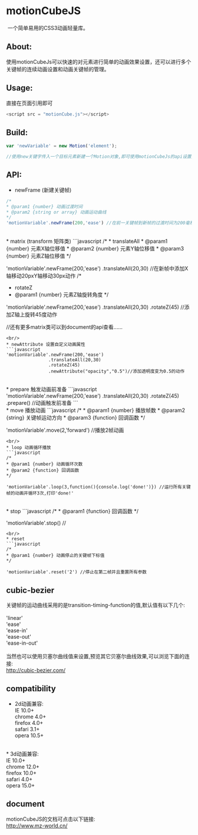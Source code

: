 # motionCubeJS
  一个简单易用的CSS3动画轻量库。
## About:
  使用motionCubeJs可以快速的对元素进行简单的动画效果设置，还可以进行多个关键帧的连续动画设置和动画关键帧的管理。

## Usage:
  直接在页面引用即可
```javascript
<script src = "motionCube.js"></script>
```
## Build:
```javascript
var 'newVariable' = new Motion('element');

//使用new关键字传入一个目标元素新建一个Motion对象,即可使用motionCubeJs的api设置元素的动画效果
```
## API:
* newFrame (新建关键帧)
```javascript
/*
* @param1 {number} 动画过渡时间
* @param2 {string or array} 动画运动曲线
*/
'motionVariable'.newFrame(200,'ease') //在前一关键帧到新帧的过渡时间为200毫秒,运动曲线为'ease'
```
<br/>
* matrix (transform 矩阵类)
```javascript
/*
* translateAll
* @param1 {number} 元素X轴位移值
* @param2 {number} 元素Y轴位移值
* @param3 {number} 元素Z轴位移值
*/

'motionVariable'.newFrame(200,'ease')
                .translateAll(20,30) //在新帧中添加X轴移动20pxY轴移动30px动作
/*
* rotateZ
* @param1 {number} 元素Z轴旋转角度
*/

'motionVariable'.newFrame(200,'ease')
                .translateAll(20,30)
                .rotateZ(45) //添加Z轴上旋转45度动作
                
                
                
//还有更多matrix类可以到document的api查看......
```
<br/>
* newAttribute 设置自定义动画属性
```javascript
'motionVariable'.newFrame(200,'ease')
                .translateAll(20,30)
                .rotateZ(45) 
                .newAttribute("opacity","0.5")//添加透明度变为0.5的动作
```
<br/>
* prepare 触发动画前准备
```javascript
'motionVariable'.newFrame(200,'ease')
                .translateAll(20,30)
                .rotateZ(45)
                .prepare() //动画触发前准备
```
<br/>
* move 播放动画
```javascript
/* 
* @param1 {number} 播放帧数
* @param2 {string} 关键帧运动方向
* @param3 {function} 回调函数
*/

'motionVariable'.move(2,'forward') //播放2帧动画
```
<br/>
* loop 动画循环播放
```javascript
/* 
* @param1 {number} 动画循环次数
* @param2 {function} 回调函数
*/

'motionVariable'.loop(3,function(){console.log('done!')}) //运行所有关键帧的动画并循环3次,打印'done!'
```
<br/>
* stop
```javascript
/* 
* @param1 {function} 回调函数
*/

'motionVariable'.stop() //
```
<br/>
* reset
```javascript
/* 
* @param1 {number} 动画停止的关键帧下标值
*/

'motionVariable'.reset('2') //停止在第二帧并且重置所有参数
```

## cubic-bezier 
关键帧的运动曲线采用的是transition-timing-function的值,默认值有以下几个:<br/>
<br/>
'linear'<br/>
'ease'<br/>
'ease-in'<br/>
'ease-out'<br/>
'ease-in-out'<br/>
<br/>
当然也可以使用贝塞尔曲线值来设置,预览其它贝塞尔曲线效果,可以浏览下面的连接:<br/>
http://cubic-bezier.com/

## compatibility
* 2d动画兼容:<br/>
IE 10.0+<br/>
chrome 4.0+<br/>
firefox 4.0+<br/>
safari 3.1+<br/>
opera 10.5+<br/>
<br/>
* 3d动画兼容:<br/>
IE 10.0+<br/>
chrome 12.0+<br/>
firefox 10.0+<br/>
safari 4.0+<br/>
opera 15.0+<br/>

## document
motionCubeJS的文档可点击以下链接:<br/>
http://www.mz-world.cn/
